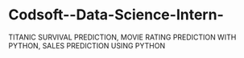 # Codsoft--Data-Science-Intern-
TITANIC SURVIVAL PREDICTION, MOVIE RATING PREDICTION WITH PYTHON, SALES PREDICTION USING PYTHON
